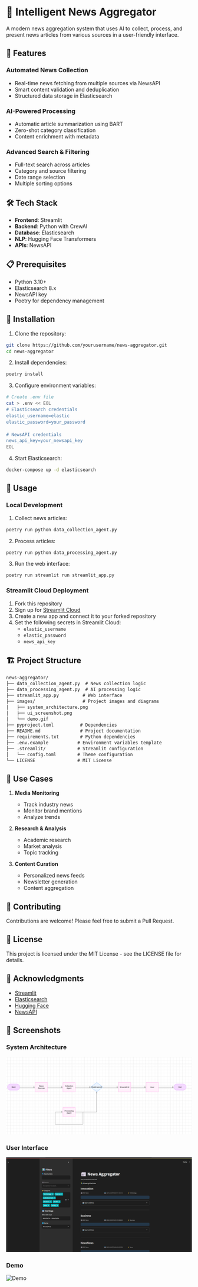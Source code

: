 # 📰 Intelligent News Aggregator

A modern news aggregation system that uses AI to collect, process, and present news articles from various sources in a user-friendly interface.



## 🚀 Features

### Automated News Collection
- Real-time news fetching from multiple sources via NewsAPI
- Smart content validation and deduplication
- Structured data storage in Elasticsearch

### AI-Powered Processing
- Automatic article summarization using BART
- Zero-shot category classification
- Content enrichment with metadata

### Advanced Search & Filtering
- Full-text search across articles
- Category and source filtering
- Date range selection
- Multiple sorting options

## 🛠️ Tech Stack

- **Frontend**: Streamlit
- **Backend**: Python with CrewAI
- **Database**: Elasticsearch
- **NLP**: Hugging Face Transformers
- **APIs**: NewsAPI

## 📋 Prerequisites

- Python 3.10+
- Elasticsearch 8.x
- NewsAPI key
- Poetry for dependency management

## 🔧 Installation

1. Clone the repository:
```bash
git clone https://github.com/yourusername/news-aggregator.git
cd news-aggregator
```

2. Install dependencies:
```bash
poetry install
```

3. Configure environment variables:
```bash
# Create .env file
cat > .env << EOL
# Elasticsearch credentials
elastic_username=elastic
elastic_password=your_password

# NewsAPI credentials
news_api_key=your_newsapi_key
EOL
```

4. Start Elasticsearch:
```bash
docker-compose up -d elasticsearch
```

## 🚀 Usage

### Local Development
1. Collect news articles:
```bash
poetry run python data_collection_agent.py
```

2. Process articles:
```bash
poetry run python data_processing_agent.py
```

3. Run the web interface:
```bash
poetry run streamlit run streamlit_app.py
```

### Streamlit Cloud Deployment
1. Fork this repository
2. Sign up for [Streamlit Cloud](https://streamlit.io/cloud)
3. Create a new app and connect it to your forked repository
4. Set the following secrets in Streamlit Cloud:
   - `elastic_username`
   - `elastic_password`
   - `news_api_key`

## 🏗️ Project Structure

```
news-aggregator/
├── data_collection_agent.py  # News collection logic
├── data_processing_agent.py  # AI processing logic
├── streamlit_app.py         # Web interface
├── images/                  # Project images and diagrams
│   ├── system_architecture.png
│   ├── ui_screenshot.png
│   └── demo.gif
├── pyproject.toml          # Dependencies
├── README.md               # Project documentation
├── requirements.txt        # Python dependencies
├── .env.example           # Environment variables template
├── .streamlit/            # Streamlit configuration
│   └── config.toml        # Theme configuration
└── LICENSE                # MIT License
```

## 🌟 Use Cases

1. **Media Monitoring**
   - Track industry news
   - Monitor brand mentions
   - Analyze trends

2. **Research & Analysis**
   - Academic research
   - Market analysis
   - Topic tracking

3. **Content Curation**
   - Personalized news feeds
   - Newsletter generation
   - Content aggregation

## 🤝 Contributing

Contributions are welcome! Please feel free to submit a Pull Request.

## 📝 License

This project is licensed under the MIT License - see the LICENSE file for details.

## 🙏 Acknowledgments

- [Streamlit](https://streamlit.io/)
- [Elasticsearch](https://www.elastic.co/)
- [Hugging Face](https://huggingface.co/)
- [NewsAPI](https://newsapi.org/)

## 📸 Screenshots

### System Architecture
![System Architecture](images/system_architecture.png)

### User Interface
![UI Screenshot](images/ui_screenshot.png)

### Demo
![Demo](images/demo.gif)


